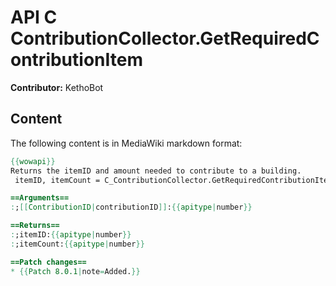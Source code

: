 # API C ContributionCollector.GetRequiredContributionItem

**Contributor:** KethoBot

## Content

The following content is in MediaWiki markdown format:

```mediawiki
{{wowapi}}
Returns the itemID and amount needed to contribute to a building.
 itemID, itemCount = C_ContributionCollector.GetRequiredContributionItem(contributionID)

==Arguments==
:;[[ContributionID|contributionID]]:{{apitype|number}}

==Returns==
:;itemID:{{apitype|number}}
:;itemCount:{{apitype|number}}

==Patch changes==
* {{Patch 8.0.1|note=Added.}}
```